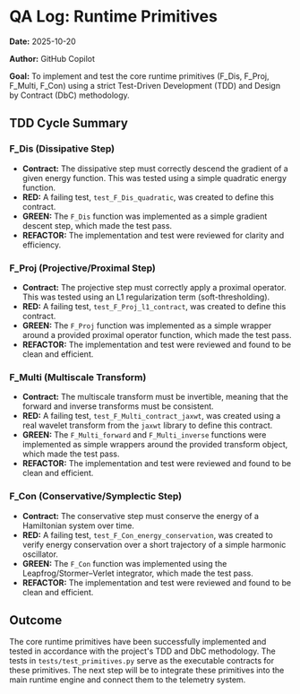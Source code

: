 # QA Log: Runtime Primitives

**Date:** 2025-10-20

**Author:** GitHub Copilot

**Goal:** To implement and test the core runtime primitives (F_Dis, F_Proj, F_Multi, F_Con) using a strict Test-Driven Development (TDD) and Design by Contract (DbC) methodology.

## TDD Cycle Summary

### F_Dis (Dissipative Step)

- **Contract:** The dissipative step must correctly descend the gradient of a given energy function. This was tested using a simple quadratic energy function.
- **RED:** A failing test, `test_F_Dis_quadratic`, was created to define this contract.
- **GREEN:** The `F_Dis` function was implemented as a simple gradient descent step, which made the test pass.
- **REFACTOR:** The implementation and test were reviewed for clarity and efficiency.

### F_Proj (Projective/Proximal Step)

- **Contract:** The projective step must correctly apply a proximal operator. This was tested using an L1 regularization term (soft-thresholding).
- **RED:** A failing test, `test_F_Proj_l1_contract`, was created to define this contract.
- **GREEN:** The `F_Proj` function was implemented as a simple wrapper around a provided proximal operator function, which made the test pass.
- **REFACTOR:** The implementation and test were reviewed and found to be clean and efficient.

### F_Multi (Multiscale Transform)

- **Contract:** The multiscale transform must be invertible, meaning that the forward and inverse transforms must be consistent.
- **RED:** A failing test, `test_F_Multi_contract_jaxwt`, was created using a real wavelet transform from the `jaxwt` library to define this contract.
- **GREEN:** The `F_Multi_forward` and `F_Multi_inverse` functions were implemented as simple wrappers around the provided transform object, which made the test pass.
- **REFACTOR:** The implementation and test were reviewed and found to be clean and efficient.

### F_Con (Conservative/Symplectic Step)

- **Contract:** The conservative step must conserve the energy of a Hamiltonian system over time.
- **RED:** A failing test, `test_F_Con_energy_conservation`, was created to verify energy conservation over a short trajectory of a simple harmonic oscillator.
- **GREEN:** The `F_Con` function was implemented using the Leapfrog/Stormer–Verlet integrator, which made the test pass.
- **REFACTOR:** The implementation and test were reviewed and found to be clean and efficient.

## Outcome

The core runtime primitives have been successfully implemented and tested in accordance with the project's TDD and DbC methodology. The tests in `tests/test_primitives.py` serve as the executable contracts for these primitives. The next step will be to integrate these primitives into the main runtime engine and connect them to the telemetry system.
